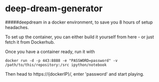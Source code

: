 # deep-dream-generator

####\#deepdream in a docker environment, to save you 8 hours of setup headaches.

To set up the container, you can either build it yourself from here - or just fetch it from Dockerhub.

Once you have a container ready, run it with

	docker run -d -p 443:8888 -e "PASSWORD=password" -v /path/to/this/repository:/src ipython/notebook

Then head to https://{dockerIP}/, enter 'password' and start playing. 